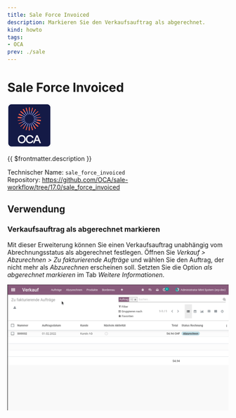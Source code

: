 ```yaml
---
title: Sale Force Invoiced
description: Markieren Sie den Verkaufsauftrag als abgerechnet.
kind: howto
tags:
- OCA
prev: ./sale
---
```

# Sale Force Invoiced
![icon_oca_app](attachments/icon_oca_app.png)

{{ $frontmatter.description }}

Technischer Name: `sale_force_invoiced`\
Repository: <https://github.com/OCA/sale-workflow/tree/17.0/sale_force_invoiced>

## Verwendung

### Verkaufsauftrag als abgerechnet markieren

Mit dieser Erweiterung können Sie einen Verkaufsauftrag unabhängig vom Abrechnungsstatus als abgerechnet festlegen. Öffnen Sie *Verkauf > Abzurechnen > Zu fakturierende Aufträge* und wählen Sie den Auftrag, der nicht mehr als *Abzurechnen* erscheinen soll. Setzten Sie die Option *als abgerechnet markieren* im Tab *Weitere Informationen*.

![Sale Force Invoiced](attachments/Sale%20Force%20Invoiced.gif)